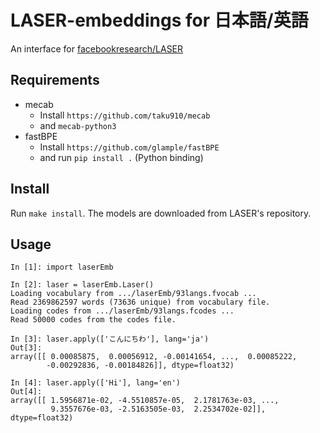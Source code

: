 # LASER-embeddings for 日本語/英語

An interface for [facebookresearch/LASER](https://github.com/facebookresearch/LASER)

## Requirements

- mecab
    - Install `https://github.com/taku910/mecab`
    - and `mecab-python3`
- fastBPE
    - Install `https://github.com/glample/fastBPE`
    - and run `pip install .` (Python binding)

## Install

Run `make install`.
The models are downloaded from LASER's repository.

## Usage

```
In [1]: import laserEmb

In [2]: laser = laserEmb.Laser()
Loading vocabulary from .../laserEmb/93langs.fvocab ...
Read 2369862597 words (73636 unique) from vocabulary file.
Loading codes from .../laserEmb/93langs.fcodes ...
Read 50000 codes from the codes file.

In [3]: laser.apply(['こんにちわ'], lang='ja')
Out[3]:
array([[ 0.00085875,  0.00056912, -0.00141654, ...,  0.00085222,
        -0.00292836, -0.00184826]], dtype=float32)

In [4]: laser.apply(['Hi'], lang='en')
Out[4]:
array([[ 1.5956871e-02, -4.5510857e-05,  2.1781763e-03, ...,
         9.3557676e-03, -2.5163505e-03,  2.2534702e-02]], dtype=float32)
```
